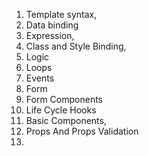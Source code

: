 1. Template syntax, 
2. Data binding
3. Expression, 
4. Class and Style Binding, 
5. Logic
6. Loops
7. Events
8. Form 
9. Form Components
10. Life Cycle Hooks
11. Basic Components, 
12. Props And Props Validation
13. 